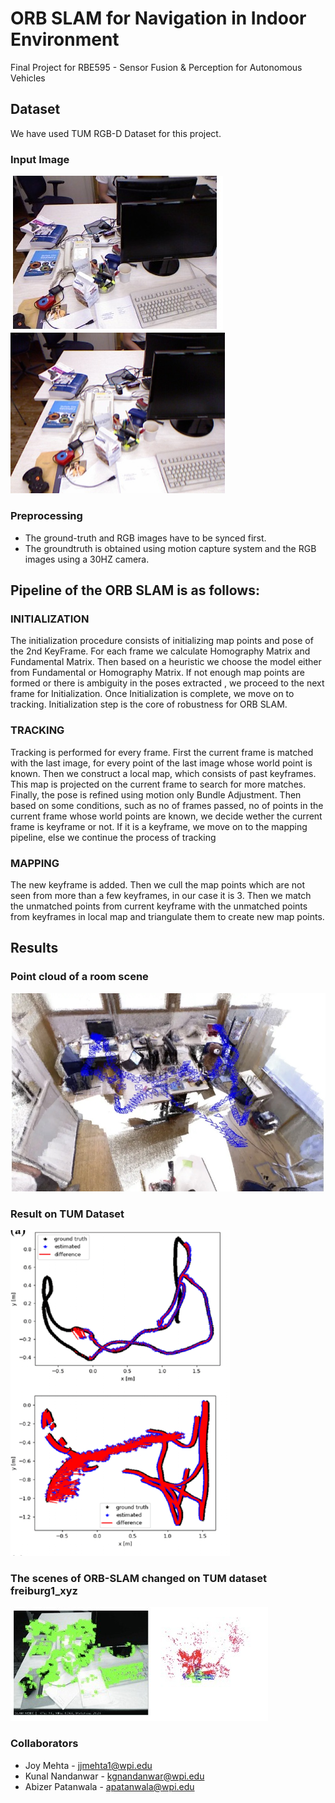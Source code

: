# ORB SLAM for Navigation in Indoor Environment
Final Project for RBE595 - Sensor Fusion & Perception for Autonomous Vehicles

## Dataset
We have used TUM RGB-D Dataset for this project.
  
### Input Image
![Input Image](./Images/inp.jpeg)
<img src="Images/inp2.jpeg" alt="Input2" width="343"/>

### Preprocessing

* The ground-truth and RGB images have to be synced first.
* The groundtruth is obtained using motion capture system and the RGB images using a 30HZ camera.

## Pipeline of the ORB SLAM is as follows:
 ### INITIALIZATION
 The initialization procedure consists of initializing map points and pose of the 2nd KeyFrame. For each frame we calculate Homography Matrix and Fundamental Matrix. Then based on a heuristic we choose the model either from Fundamental or Homography Matrix. If not enough map points are formed or there is ambiguity in the poses extracted , we proceed to the next frame for Initialization. Once Initialization is complete, we move on to tracking. Initialization step is the core of robustness for ORB SLAM.

### TRACKING 
Tracking is performed for every frame. First the current frame is matched with the last image, for every point of the last image whose world point is known. Then we construct a local map, which consists of past keyframes. This map is projected on the current frame to search for more matches. Finally, the pose is refined using motion only Bundle Adjustment. Then based on some conditions, such as no of frames passed, no of points in the current frame whose world points are known, we decide wether the current frame is keyframe or not. If it is a keyframe, we move on to the mapping pipeline, else we continue the process of tracking

### MAPPING 
The new keyframe is added. Then we cull the map points which are not seen from more than a few keyframes, in our case it is 3. Then we match the unmatched points from current keyframe with the unmatched points from keyframes in local map and triangulate them to create new map points.

## Results
### Point cloud of a room scene
![PCL](./Images/pcl.jpeg)

### Result on TUM Dataset
![Result](Images/Result.png)

### The scenes of ORB-SLAM changed on TUM dataset freiburg1_xyz
![Scene](Images/scene.jpeg)

### Collaborators 
* Joy Mehta - jjmehta1@wpi.edu
* Kunal Nandanwar - kgnandanwar@wpi.edu
* Abizer Patanwala - apatanwala@wpi.edu